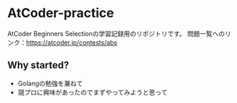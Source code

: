 # AtCoder-practice
AtCoder Beginners Selectionの学習記録用のリポジトリです。
問題一覧へのリンク：https://atcoder.jp/contests/abs


## Why started?
- Golangの勉強を兼ねて
- 競プロに興味があったのでまずやってみようと思って
